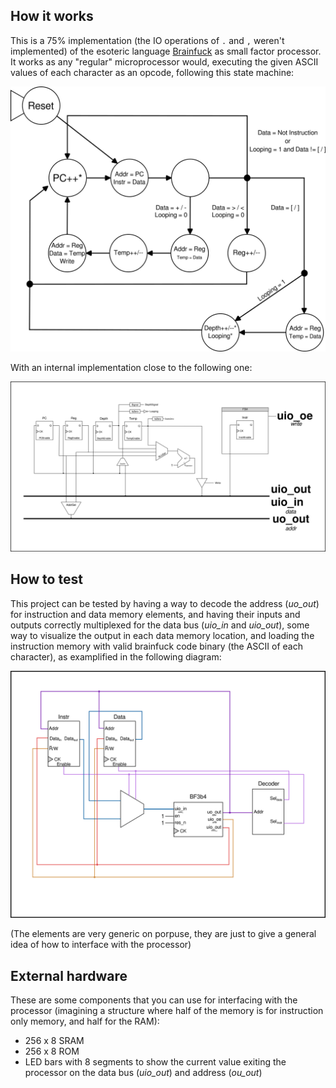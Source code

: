 <!---

This file is used to generate your project datasheet. Please fill in the information below and delete any unused
sections.

You can also include images in this folder and reference them in the markdown. Each image must be less than
512 kb in size, and the combined size of all images must be less than 1 MB.
-->

## How it works

This is a 75% implementation (the IO operations of `.` and `,` weren't implemented) of the esoteric language [Brainfuck](https://en.wikipedia.org/wiki/Brainfuck) as small factor processor.
It works as any "regular" microprocessor would, executing the given ASCII values of each character as an opcode, following this state machine:

![fsm](fsm.png)

With an internal implementation close to the following one:

![diagram](diagram.png)

## How to test

This project can be tested by having a way to decode the address (_uo_out_) for instruction and data memory elements, and having their inputs and outputs correctly multiplexed for the data bus (_uio_in_ and _uio_out_), some way to visualize the output in each data memory location, and loading the instruction memory with valid brainfuck code binary (the ASCII of each character), as examplified in the following diagram:

![test-diagram](test-diagram.png)

(The elements are very generic on porpuse, they are just to give a general idea of how to interface with the processor)

## External hardware

These are some components that you can use for interfacing with the processor (imagining a structure where half of the memory is for instruction only memory, and half for the RAM):
- 256 x 8 SRAM
- 256 x 8 ROM
- LED bars with 8 segments to show the current value exiting the processor on the data bus (_uio_out_) and address (_ou_out_)
